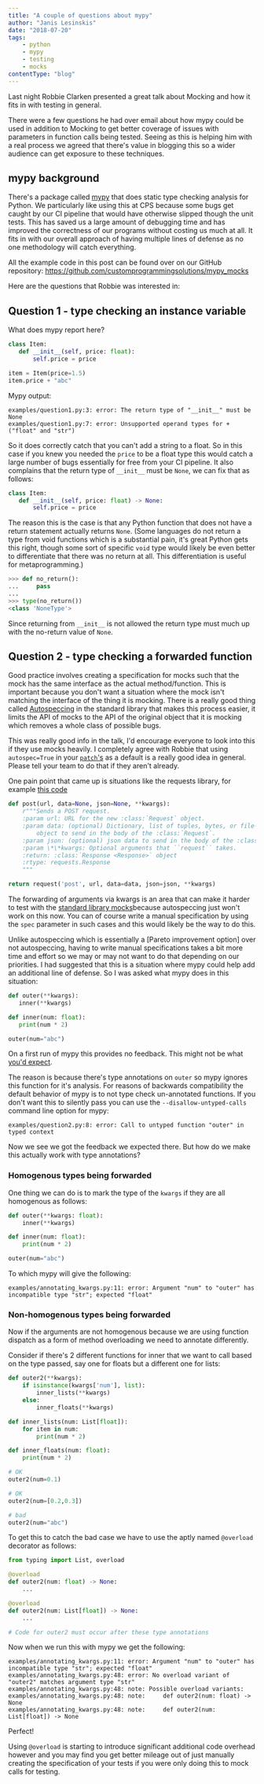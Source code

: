 ```yaml
---
title: "A couple of questions about mypy"
author: "Janis Lesinskis"
date: "2018-07-20"
tags:
    - python
    - mypy
    - testing
    - mocks
contentType: "blog"
---
```


Last night Robbie Clarken presented a great talk about Mocking and how it fits in with testing in general.

There were a few questions he had over email about how mypy could be used in addition to Mocking to get better coverage of issues with parameters in function calls being tested. Seeing as this is helping him with a real process we agreed that there's value in blogging this so a wider audience can get exposure to these techniques.

<!-- end excerpt -->

## mypy background

There's a package called [mypy](http://mypy-lang.org/) that does static type checking analysis for Python.
We particularly like using this at CPS because some bugs get caught by our CI pipeline that would have otherwise slipped though the unit tests.
This has saved us a large amount of debugging time and has improved the correctness of our programs without costing us much at all.
It fits in with our overall approach of having multiple lines of defense as no one methodology will catch everything.

All the example code in this post can be found over on our GitHub repository: <https://github.com/customprogrammingsolutions/mypy_mocks>

Here are the questions that Robbie was interested in:

## Question 1 - type checking an instance variable

What does mypy report here?

```python
class Item:
   def __init__(self, price: float):
       self.price = price

item = Item(price=1.5)
item.price + "abc"
```

Mypy output:

```
examples/question1.py:3: error: The return type of "__init__" must be None
examples/question1.py:7: error: Unsupported operand types for + ("float" and "str")
```

So it does correctly catch that you can't add a string to a float. So in this case if you knew you needed the `price` to be a float type this would catch a large number of bugs essentially for free from your CI pipeline.
It also complains that the return type of `__init__` must be `None`, we can fix that as follows:

```python
class Item:
   def __init__(self, price: float) -> None:
       self.price = price
```

The reason this is the case is that any Python function that does not have a return statement actually returns `None`. (Some languages do not return a type from void functions which is a substantial pain, it's great Python gets this right, though some sort of specific `void` type would likely be even better to differentiate that there was no return at all. This differentiation is useful for metaprogramming.)

```python
>>> def no_return():
...     pass
... 
>>> type(no_return())
<class 'NoneType'>
```

Since returning from `__init__` is not allowed the return type must much up with the no-return value of `None`.

## Question 2 - type checking a forwarded function

Good practice involves creating a specification for mocks such that the mock has the same interface as the actual method/function.
This is important because you don't want a situation where the mock isn't matching the interface of the thing it is mocking.
There is a really good thing called [Autospeccing](https://docs.python.org/3/library/unittest.mock.html#autospeccing) in the standard library that makes this process easier, it limits the API of mocks to the API of the original object that it is mocking which removes a whole class of possible bugs.

This was really good info in the talk, I'd encourage everyone to look into this if they use mocks heavily. I completely agree with Robbie that using `autospec=True` in your [`patch`'s](https://docs.python.org/3/library/unittest.mock.html#unittest.mock.patch) as a default is a really good idea in general. Please tell your team to do that if they aren't already.

One pain point that came up is situations like the requests library, for example [this code](https://github.com/requests/requests/blob/master/requests/api.py#L104)

```python
def post(url, data=None, json=None, **kwargs):
    r"""Sends a POST request.
    :param url: URL for the new :class:`Request` object.
    :param data: (optional) Dictionary, list of tuples, bytes, or file-like
        object to send in the body of the :class:`Request`.
    :param json: (optional) json data to send in the body of the :class:`Request`.
    :param \*\*kwargs: Optional arguments that ``request`` takes.
    :return: :class:`Response <Response>` object
    :rtype: requests.Response
    """

return request('post', url, data=data, json=json, **kwargs)
```

The forwarding of arguments via kwargs is an area that can make it harder to test with the [standard library mocks](https://docs.python.org/3/library/unittest.mock.html)because autospeccing just won't work on this now. You can of course write a manual specification by using the `spec` parameter in such cases and this would likely be the way to do this.

Unlike autospeccing which is essentially a [Pareto improvement option] over not autospeccing, having to write manual specifications takes a bit more time and effort so we may or may not want to do that depending on our priorities. I had suggested that this is a situation where mypy could help add an additional line of defense. So I was asked what mypy does in this situation:

```python
def outer(**kwargs):
   inner(**kwargs)

def inner(num: float):
   print(num * 2)

outer(num="abc")
```

On a first run of mypy this provides no feedback. This might not be what [you'd expect](https://en.wikipedia.org/wiki/Principle_of_least_astonishment).

The reason is because there's type annotations on `outer` so mypy ignores this function for it's analysis.
For reasons of backwards compatibility the default behavior of mypy is to not type check un-annotated functions.
If you don't want this to silently pass you can use the `--disallow-untyped-calls` command line option for mypy:

```
examples/question2.py:8: error: Call to untyped function "outer" in typed context
```

Now we see we got the feedback we expected there. But how do we make this actually work with type annotations?

### Homogenous types being forwarded

One thing we can do is to mark the type of the `kwargs` if they are all homogenous as follows:

```python
def outer(**kwargs: float):
    inner(**kwargs)

def inner(num: float):
    print(num * 2)

outer(num="abc")
```

To which mypy will give the following:

```
examples/annotating_kwargs.py:11: error: Argument "num" to "outer" has incompatible type "str"; expected "float"
```

### Non-homogenous types being forwarded

Now if the arguments are not homogenous because we are using function dispatch as a form of method overloading we need to annotate differently.

Consider if there's 2 different functions for inner that we want to call based on the type passed, say one for floats but a different one for lists:

```python
def outer2(**kwargs):
    if isinstance(kwargs['num'], list):
        inner_lists(**kwargs)
    else:
        inner_floats(**kwargs)

def inner_lists(num: List[float]):
    for item in num:
        print(num * 2)

def inner_floats(num: float):
    print(num * 2)

# OK
outer2(num=0.1)

# OK
outer2(num=[0.2,0.3])

# bad
outer2(num="abc")
```

To get this to catch the bad case we have to use the aptly named `@overload` decorator as follows:

```python
from typing import List, overload

@overload
def outer2(num: float) -> None:
    ...

@overload
def outer2(num: List[float]) -> None:
    ...

# Code for outer2 must occur after these type annotations
```

Now when we run this with mypy we get the following:

```
examples/annotating_kwargs.py:11: error: Argument "num" to "outer" has incompatible type "str"; expected "float"
examples/annotating_kwargs.py:48: error: No overload variant of "outer2" matches argument type "str"
examples/annotating_kwargs.py:48: note: Possible overload variants:
examples/annotating_kwargs.py:48: note:     def outer2(num: float) -> None
examples/annotating_kwargs.py:48: note:     def outer2(num: List[float]) -> None
```

Perfect!

Using `@overload` is starting to introduce significant additional code overhead however and you may find you get better mileage out of just manually creating the specification of your tests if you were only doing this to mock calls for testing.